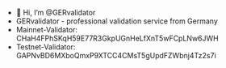 - 👋 Hi, I’m @GERvalidator
- GERvalidator - professional validation service from Germany
- Mainnet-Validator: CHaH4FPhSKqH59E77R3GkpUGnHeLfXnT5wFCpLNw6JWH
- Testnet-Validator: GAPNvBD6MXboQmxP9XTCC4CMsT5gUpdFZWbnj4Tz2s7i

<!---
gervalidator/gervalidator is a ✨ special ✨ repository because its `README.md` (this file) appears on your GitHub profile.
You can click the Preview link to take a look at your changes.
--->

